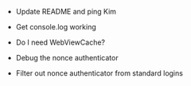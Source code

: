 - Update README and ping Kim

- Get console.log working

- Do I need WebViewCache?

- Debug the nonce authenticator

- Filter out nonce authenticator from standard logins
